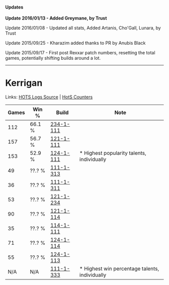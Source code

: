#### Updates
**Update 2016/01/13 - Added Greymane, by Trust**

Update 2016/01/08 - Updated all stats, Added Artanis, Cho'Gall, Lunara, by Trust

Update 2015/09/25 - Kharazim added thanks to PR by Anubis Black

Update 2015/09/17 - First post Rexxar patch numbers, resetting the total games, potentially shifting builds around a lot.

***

# Kerrigan

Links: [HOTS Logs Source](https://www.hotslogs.com/Sitewide/HeroDetails?Hero=Kerrigan) | [HotS Counters](http://hotscounters.com/#/hero/Kerrigan)

Games  | Win %  | Build     | Note
-----  | -----  | -----     | ----
112    | 66.1 % | [234-1-111](http://www.heroesfire.com/hots/talent-calculator/kerrigan#l4zt) | 
157    | 56.7 % | [121-1-111](http://www.heroesfire.com/hots/talent-calculator/kerrigan#gn5d) | 
153    | 52.9 % | [124-1-111](http://www.heroesfire.com/hots/talent-calculator/kerrigan#guQN) | * Highest popularity talents, individually
49     | ??.? % | [111-1-313](http://www.heroesfire.com/hots/talent-calculator/kerrigan#gOkH) | 
36     | ??.? % | [111-1-311](http://www.heroesfire.com/hots/talent-calculator/kerrigan#gOkF) | 
53     | ??.? % | [121-1-234](http://www.heroesfire.com/hots/talent-calculator/kerrigan#gn7Y) | 
90     | ??.? % | [121-1-114](http://www.heroesfire.com/hots/talent-calculator/kerrigan#gn5g) | 
35     | ??.? % | [114-1-111](http://www.heroesfire.com/hots/talent-calculator/kerrigan#gV_t) | 
71     | ??.? % | [124-1-114](http://www.heroesfire.com/hots/talent-calculator/kerrigan#guQQ) | 
55     | ??.? % | [124-1-113](http://www.heroesfire.com/hots/talent-calculator/kerrigan#guQP) | 
N/A    | N/A    | [111-1-333](http://www.heroesfire.com/hots/talent-calculator/kerrigan#gOkb) | * Highest win percentage talents, individually
